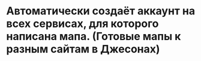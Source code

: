 # Автоматически создаёт аккаунт на всех сервисах, для которого написана мапа. (Готовые мапы к разным сайтам в Джесонах)
